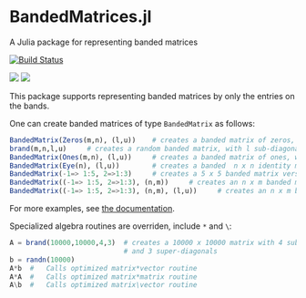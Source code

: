 # BandedMatrices.jl
A Julia package for representing banded matrices

[![Build Status](https://travis-ci.org/JuliaMatrices/BandedMatrices.jl.svg?branch=master)](https://travis-ci.org/JuliaMatrices/BandedMatrices.jl)

[![](https://img.shields.io/badge/docs-stable-blue.svg)](https://JuliaMatrices.github.io/BandedMatrices.jl/stable)
[![](https://img.shields.io/badge/docs-latest-blue.svg)](https://JuliaMatrices.github.io/BandedMatrices.jl/latest)



This package supports representing banded matrices by only the entries on the
bands.  

One can create banded matrices of type `BandedMatrix` as follows:

```julia
BandedMatrix(Zeros(m,n), (l,u))    # creates a banded matrix of zeros, with l sub-diagonals and u super-diagonals
brand(m,n,l,u)     # creates a random banded matrix, with l sub-diagonals and u super-diagonals
BandedMatrix(Ones(m,n), (l,u))     # creates a banded matrix of ones, with l sub-diagonals and u super-diagonals
BandedMatrix(Eye(n), (l,u))        # creates a banded  n x n identity matrix, with l sub-diagonals and u super-diagonals
BandedMatrix(-1=> 1:5, 2=>1:3)     # creates a 5 x 5 banded matrix version of diagm(-1=> 1:5, 2=>1:3)
BandedMatrix((-1=> 1:5, 2=>1:3), (n,m))     # creates an n x m banded matrix with 1 sub-diagonals and u super-diagonals with the specified diagonals
BandedMatrix((-1=> 1:5, 2=>1:3), (n,m), (l,u))     # creates an n x m banded matrix with l sub-diagonals and u super-diagonals with the specified diagonals
```
For more examples, see [the documentation](http://juliamatrices.github.io/BandedMatrices.jl/latest/#Creating-banded-matrices-1).

Specialized algebra routines are overriden, include `*` and `\`:

```julia
A = brand(10000,10000,4,3)  # creates a 10000 x 10000 matrix with 4 sub-diagonals
                            # and 3 super-diagonals
b = randn(10000)
A*b  #   Calls optimized matrix*vector routine
A*A  #   Calls optimized matrix*matrix routine
A\b  #   Calls optimized matrix\vector routine
```
